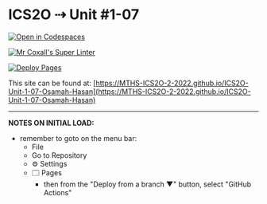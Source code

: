 # ICS2O ⇢ Unit #1-07

[![Open in Codespaces](https://classroom.github.com/assets/launch-codespace-f4981d0f882b2a3f0472912d15f9806d57e124e0fc890972558857b51b24a6f9.svg)](https://classroom.github.com/open-in-codespaces?assignment_repo_id=10296673)

[![Mr Coxall's Super Linter](https://github.com/MTHS-ICS2O-2-2022/ICS2O-Unit-1-07-Osamah-Hasan/workflows/Mr%20Coxall's%20Super%20Linter/badge.svg)](https://github.com/MTHS-ICS2O-2-2022/ICS2O-Unit-1-07-Osamah-Hasan/actions)

[![Deploy Pages](https://github.com/MTHS-ICS2O-2-2022/ICS2O-Unit-1-07-Osamah-Hasan/workflows/Deploy%20Pages/badge.svg)](https://github.com/MTHS-ICS2O-2-2022/ICS2O-Unit-1-07-Osamah-Hasan/actions)

This site can be found at: [https://MTHS-ICS2O-2-2022.github.io/ICS2O-Unit-1-07-Osamah-Hasan](https://MTHS-ICS2O-2-2022.github.io/ICS2O-Unit-1-07-Osamah-Hasan)

---

**NOTES ON INITIAL LOAD:**
- remember to goto on the menu bar:
  - File
  - Go to Repository
  - ⚙ Settings
  - 🗔 Pages
    - then from the "Deploy from a branch ▼" button, select "GitHub Actions"
